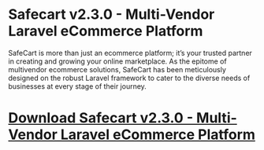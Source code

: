 # Safecart v2.3.0 - Multi-Vendor Laravel eCommerce Platform

SafeCart is more than just an ecommerce platform; it’s your trusted partner in creating and growing your online marketplace. As the epitome of multivendor ecommerce solutions, SafeCart has been meticulously designed on the robust Laravel framework to cater to the diverse needs of businesses at every stage of their journey.

# [Download Safecart v2.3.0 - Multi-Vendor Laravel eCommerce Platform](https://developer.team/template-script/35004-safecart-v230-multi-vendor-laravel-ecommerce-platform.html)
